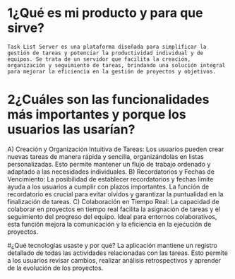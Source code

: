 # 1¿Qué es mi producto y para que sirve?
    Task List Server es una plataforma diseñada para simplificar la gestión de tareas y potenciar la productividad individual y de equipos. Se trata de un servidor que facilita la creación, organización y seguimiento de tareas, brindando una solución integral para mejorar la eficiencia en la gestión de proyectos y objetivos.

# 2¿Cuáles son las funcionalidades más importantes y porque los usuarios las usarían?
  A) Creación y Organización Intuitiva de Tareas:
      Los usuarios pueden crear nuevas tareas de manera rápida y sencilla, organizándolas en listas personalizadas. Esto permite mantener un flujo de trabajo ordenado y adaptado a las necesidades individuales.
  B) Recordatorios y Fechas de Vencimiento:
      La posibilidad de establecer recordatorios y fechas límite ayuda a los usuarios a cumplir con plazos importantes. La función de recordatorio es crucial para evitar olvidos y garantizar la puntualidad en la finalización de tareas.
  C) Colaboración en Tiempo Real:
      La capacidad de colaborar en proyectos en tiempo real facilita la asignación de tareas y el seguimiento del progreso del equipo. Ideal para entornos colaborativos, esta función mejora la comunicación y la eficiencia en la ejecución de proyectos.

 #¿Qué tecnologías usaste y por qué?
   La aplicación mantiene un registro detallado de todas las actividades relacionadas con las tareas. Esto permite a los usuarios revisar cambios, realizar análisis retrospectivos y aprender de la evolución de los proyectos.
